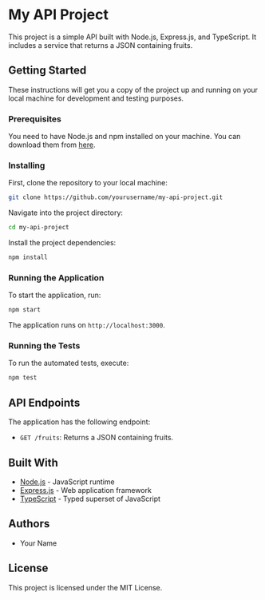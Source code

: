 # My API Project

This project is a simple API built with Node.js, Express.js, and TypeScript. It includes a service that returns a JSON containing fruits.

## Getting Started

These instructions will get you a copy of the project up and running on your local machine for development and testing purposes.

### Prerequisites

You need to have Node.js and npm installed on your machine. You can download them from [here](https://nodejs.org/en/download/).

### Installing

First, clone the repository to your local machine:

```bash
git clone https://github.com/yourusername/my-api-project.git
```

Navigate into the project directory:

```bash
cd my-api-project
```

Install the project dependencies:

```bash
npm install
```

### Running the Application

To start the application, run:

```bash
npm start
```

The application runs on `http://localhost:3000`.

### Running the Tests

To run the automated tests, execute:

```bash
npm test
```

## API Endpoints

The application has the following endpoint:

- `GET /fruits`: Returns a JSON containing fruits.

## Built With

- [Node.js](https://nodejs.org/en/) - JavaScript runtime
- [Express.js](https://expressjs.com/) - Web application framework
- [TypeScript](https://www.typescriptlang.org/) - Typed superset of JavaScript

## Authors

- Your Name

## License

This project is licensed under the MIT License.